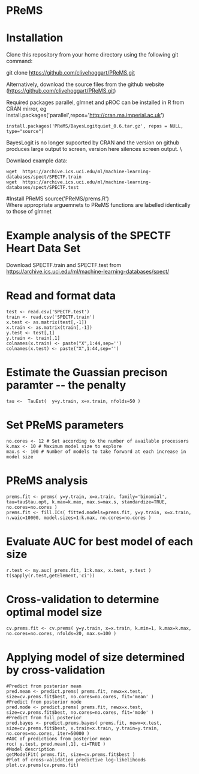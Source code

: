 # PReMS
# Installation
Clone this repository from your home directory using the following git command:

git clone https://github.com/clivehoggart/PReMS.git

Alternatively, download the source files from the github website
(https://github.com/clivehoggart/PReMS.git)

Required packages parallel, glmnet and pROC can be installed in R from CRAN mirror, eg \
install.packages('parallel',repos='http://cran.ma.imperial.ac.uk')

	install.packages('PReMS/BayesLogitquiet_0.6.tar.gz', repos = NULL, type="source")  
BayesLogit is no longer supoorted by CRAN and the version on github produces large output to screen, version here silences screen output. \

Downlaod example data:

	wget  https://archive.ics.uci.edu/ml/machine-learning-databases/spect/SPECTF.train
	wget  https://archive.ics.uci.edu/ml/machine-learning-databases/spect/SPECTF.test

#Install PReMS
	source('PReMS/prems.R')  \
Where appropriate arguemnets to PReMS functions are labelled identically to those of glmnet

# Example analysis of the SPECTF Heart Data Set
Download SPECTF.train and SPECTF.test from https://archive.ics.uci.edu/ml/machine-learning-databases/spect/

# Read and format data
	test <- read.csv('SPECTF.test')  
	train <- read.csv('SPECTF.train')  
	x.test <- as.matrix(test[,-1])  
	x.train <- as.matrix(train[,-1])  
	y.test <- test[,1]  
	y.train <- train[,1]  
	colnames(x.train) <- paste("X",1:44,sep='')  
	colnames(x.test) <- paste("X",1:44,sep='')  

# Estimate the Guassian precison paramter -- the penalty
	tau <-  TauEst(  y=y.train, x=x.train, nfolds=50 )

# Set PReMS parameters
	no.cores <- 12 # Set according to the number of available processors  
	k.max <- 10 # Maximum model size to explore  
	max.s <- 100 # Number of models to take forward at each increase in model size  

# PReMS analysis
	prems.fit <- prems( y=y.train, x=x.train, family='binomial', tau=tau$tau.opt, k.max=k.max, max.s=max.s, standardize=TRUE, no.cores=no.cores )  
	prems.fit <- fill.ICs( fitted.models=prems.fit, y=y.train, x=x.train, n.waic=10000, model.sizes=1:k.max, no.cores=no.cores )

# Evaluate AUC for best model of each size
	r.test <- my.auc( prems.fit, 1:k.max, x.test, y.test )  
	t(sapply(r.test,getElement,'ci'))

# Cross-validation to determine optimal model size
	cv.prems.fit <- cv.prems( y=y.train, x=x.train, k.min=1, k.max=k.max, no.cores=no.cores, nfolds=20, max.s=100 )

# Applying model of size determined by cross-validation
	#Predict from posterior mean  
	pred.mean <- predict.prems( prems.fit, newx=x.test, size=cv.prems.fit$best, no.cores=no.cores, fit='mean' )  
	#Predict from posterior mode  
	pred.mode <- predict.prems( prems.fit, newx=x.test, size=cv.prems.fit$best, no.cores=no.cores, fit='mode' )  
	#Predict from full posterior  
	pred.bayes <- predict.prems.bayes( prems.fit, newx=x.test, size=cv.prems.fit$best, x.train=x.train, y.train=y.train, no.cores=no.cores, iter=50000 )  
	#AUC of predictions from posterior mean  
	roc( y.test, pred.mean[,1], ci=TRUE )  
	#Model description  
	getModelFit( prems.fit, size=cv.prems.fit$best )  
	#Plot of cross-validation predictive log-likelihoods  
	plot.cv.prems(cv.prems.fit)
